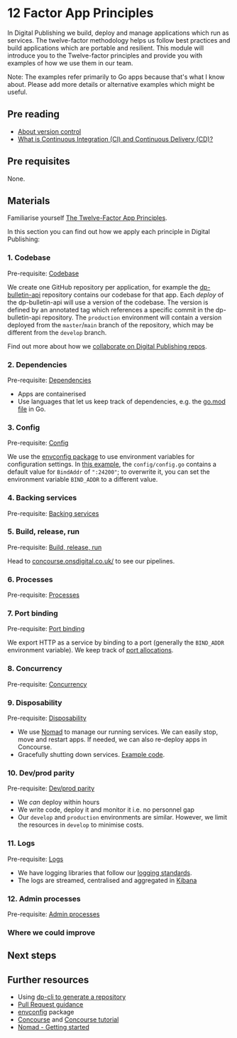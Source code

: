 12 Factor App Principles
===========================

In Digital Publishing we build, deploy and manage applications which run as services. The twelve-factor methodology helps us follow best practices and build applications which are portable and resilient. This module will introduce you to the Twelve-factor principles and provide you with examples of how we use them in our team. 

Note: The examples refer primarily to Go apps because that's what I know about. Please add more details or alternative examples which might be useful.

## Pre reading

- [About version control](https://git-scm.com/book/en/v2/Getting-Started-About-Version-Control)
- [What is Continuous Integration (CI) and Continuous Delivery (CD)?](https://www.redhat.com/en/topics/devops/what-is-ci-cd)


## Pre requisites
None.

## Materials
Familiarise yourself [The Twelve-Factor App Principles](https://12factor.net/).

In this section you can find out how we apply each principle in Digital Publishing:

### 1. Codebase
Pre-requisite: [Codebase](https://12factor.net/codebase)

We create one GitHub repository per application, for example the [dp-bulletin-api](https://github.com/ONSdigital/dp-bulletin-api) repository contains our codebase for that app.
Each _deploy_ of the dp-bulletin-api will use a version of the codebase. The version is defined by an annotated tag which references a specific commit in the dp-bulletin-api repository. The `production` environment will contain a version deployed from the `master`/`main` branch of the repository, which may be different from the `develop` branch.

Find out more about how we [collaborate on Digital Publishing repos](https://github.com/ONSdigital/dp/blob/master/guides/CONTRIBUTING.md).

### 2. Dependencies
Pre-requisite: [Dependencies](https://12factor.net/dependencies)
- Apps are containerised
- Use languages that let us keep track of dependencies, e.g. the [go.mod file](https://blog.golang.org/using-go-modules) in Go.

### 3. Config
Pre-requisite: [Config](https://12factor.net/config)

We use the [envconfig package](https://github.com/kelseyhightower/envconfig) to use environment variables for configuration settings. In [this example](https://github.com/ONSdigital/dp-bulletin-api/blob/develop/config/config.go), the `config/config.go` contains a default value for `BindAddr` of `":24200"`; to overwrite it, you can set the environment variable `BIND_ADDR` to a different value.

### 4. Backing services
Pre-requisite: [Backing services](https://12factor.net/backing-services)

### 5. Build, release, run
Pre-requisite: [Build, release, run](https://12factor.net/build-release-run)

Head to [concourse.onsdigital.co.uk/](https://concourse.onsdigital.co.uk/) to see our pipelines.

### 6. Processes
Pre-requisite: [Processes](https://12factor.net/processes)

### 7. Port binding
Pre-requisite: [Port binding](https://12factor.net/port-binding)

We export HTTP as a service by binding to a port (generally the `BIND_ADDR` environment variable). We keep track of [port allocations](https://github.com/ONSdigital/dp-setup/blob/develop/PORTS.md).

### 8. Concurrency
Pre-requisite: [Concurrency](https://12factor.net/concurrency)

### 9. Disposability
Pre-requisite: [Disposability](https://12factor.net/disposability)

- We use [Nomad](https://www.nomadproject.io/) to manage our running services. We can easily stop, move and restart apps. If needed, we can also re-deploy apps in Concourse.
- Gracefully shutting down services. [Example code](https://github.com/ONSdigital/dp-bulletin-api/blob/142a6adf7a2897221f648af2a9854c26d5830622/service/service.go#L71).

### 10. Dev/prod parity
Pre-requisite: [Dev/prod parity](https://12factor.net/dev-prod-parity)

- We _can_ deploy within hours
- We write code, deploy it and monitor it i.e. no personnel gap
- Our `develop` and `production` environments are similar. However, we limit the resources in `develop` to minimise costs.

### 11. Logs
Pre-requisite: [Logs](https://12factor.net/logs)

- We have logging libraries that follow our [logging standards](https://github.com/ONSdigital/dp/blob/master/standards/LOGGING_STANDARDS.md).
- The logs are streamed, centralised and aggregated in [Kibana](https://www.elastic.co/kibana)

### 12. Admin processes
Pre-requisite: [Admin processes](https://12factor.net/admin-processes)

### Where we could improve

## Next steps


Further resources
----------------------------
- Using [dp-cli to generate a repository](https://github.com/ONSdigital/dp-cli/blob/master/project_generation/COMPLETE_PROJECT_SETUP.md)
- [Pull Request guidance](https://github.com/ONSdigital/dp/blob/master/training/culture-and-process/PULL_REQUEST_GUIDANCE.md)
- [envconfig](https://github.com/kelseyhightower/envconfig) package
- [Concourse](https://concourse-ci.org/docs.html#docs) and [Concourse tutorial](https://concoursetutorial.com/)
- [Nomad - Getting started](https://learn.hashicorp.com/collections/nomad/get-started)